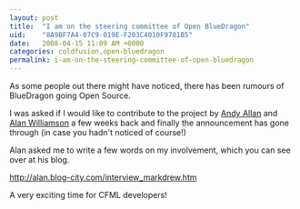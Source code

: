 ```yaml
---
layout: post
title:  "I am on the steering committee of Open BlueDragon"
uid:	"8A9BF7A4-07C9-019E-F203C4010F9781B5"
date:   2008-04-15 11:09 AM +0000
categories: coldfusion,open-bluedragon
permalink: i-am-on-the-steering-committee-of-open-bluedragon
---
```

As some people out there might have noticed, there has been rumours of BlueDragon going Open Source.

I was asked if I would like to contribute to the project by <a href="http://www.fuzzyorange.co.uk/" title="Fuzzy Orange Ltd: ColdFusion Consultancy, Training and Support based out of Scotland">Andy Allan</a> and <a href="http://alan.blog-city.com/" title="Alan Williamson">Alan Williamson</a> a few weeks back and finally the announcement has gone through (in case you hadn't noticed of course!)

Alan asked me to write a few words on my involvement, which you can see over at his blog. 

<a href="http://alan.blog-city.com/interview_markdrew.htm" title="Open BlueDragon Steering Committee Interview Series - Mark Drew">http://alan.blog-city.com/interview_markdrew.htm</a>

A very exciting time for CFML developers!
